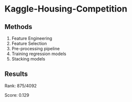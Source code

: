 # Kaggle-Housing-Competition

## Methods
1. Feature Engineering
2. Feature Selection
3. Pre-processing pipeline
4. Training regression models
5. Stacking models

## Results
Rank: 875/4092

Score: 0.129
